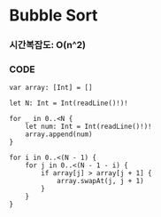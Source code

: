 # Bubble Sort
### 시간복잡도: O(n^2)

### CODE
```
var array: [Int] = []

let N: Int = Int(readLine()!)!

for _ in 0..<N {
    let num: Int = Int(readLine()!)!
    array.append(num)
}

for i in 0..<(N - 1) {
    for j in 0..<(N - 1 - i) {
        if array[j] > array[j + 1] {
            array.swapAt(j, j + 1)
        }
    }
}
```

